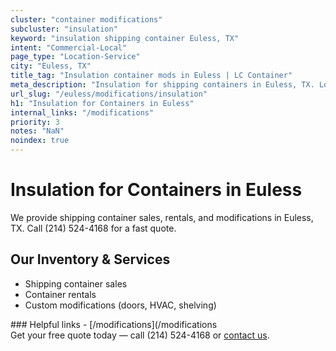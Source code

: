 ```yaml
---
cluster: "container modifications"
subcluster: "insulation"
keyword: "insulation shipping container Euless, TX"
intent: "Commercial-Local"
page_type: "Location-Service"
city: "Euless, TX"
title_tag: "Insulation container mods in Euless | LC Container"
meta_description: "Insulation for shipping containers in Euless, TX. Local fabrication & pro install. LC Container — Since 2003. Get a quote."
url_slug: "/euless/modifications/insulation"
h1: "Insulation for Containers in Euless"
internal_links: "/modifications"
priority: 3
notes: "NaN"
noindex: true
---
```


# Insulation for Containers in Euless

We provide shipping container sales, rentals, and modifications in Euless, TX. Call (214) 524-4168 for a fast quote.

## Our Inventory & Services
- Shipping container sales
- Container rentals
- Custom modifications (doors, HVAC, shelving)

<div data-section="internal-links">
### Helpful links
- [/modifications](/modifications
</div>

<div data-section="cta">
Get your free quote today — call (214) 524-4168 or <a href="/contact">contact us</a>.
</div>

<script type="application/ld+json">{"@context":"https://schema.org","@type":"FAQPage","mainEntity":[{"@type":"Question","name":"How much does delivery cost in Euless, TX?","acceptedAnswer":{"@type":"Answer","text":"Delivery costs vary by distance and container size. Most deliveries in Euless, TX range from $150-$300. Call (214) 524-4168 for an exact quote based on your specific location."}},{"@type":"Question","name":"Do you offer financing or payment plans?","acceptedAnswer":{"@type":"Answer","text":"We accept major credit cards, checks, and can discuss commercial terms for bulk purchases. Call (214) 524-4168 to discuss options."}},{"@type":"Question","name":"Can you customize containers in Euless, TX?","acceptedAnswer":{"@type":"Answer","text":"Yes — we perform modifications like doors, HVAC, insulation, and shelving. Request a custom quote at (214) 524-4168 or via our contact form."}}]}</script>
